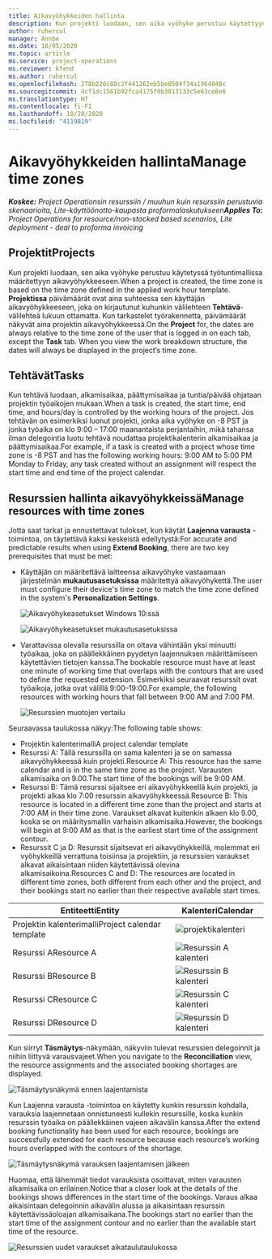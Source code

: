 ```yaml
---
title: Aikavyöhykkeiden hallinta
description: Kun projekti luodaan, sen aika vyöhyke perustuu käytettyyn työtuntimalliin määritettyyn aikavyöhykkeeseen.
author: ruhercul
manager: Annbe
ms.date: 10/05/2020
ms.topic: article
ms.service: project-operations
ms.reviewer: kfend
ms.author: ruhercul
ms.openlocfilehash: 278b226c88c2f441262eb5be0504f34a1964848c
ms.sourcegitcommit: 4cf1dc1561b92fca4175f0b3813133c5e63ce8e6
ms.translationtype: HT
ms.contentlocale: fi-FI
ms.lasthandoff: 10/28/2020
ms.locfileid: "4119819"
---
```

# <a name="manage-time-zones"></a><span data-ttu-id="ad187-103">Aikavyöhykkeiden hallinta</span><span class="sxs-lookup"><span data-stu-id="ad187-103">Manage time zones</span></span>

<span data-ttu-id="ad187-104">_**Koskee:** Project Operationsin resurssiin / muuhun kuin resurssiin perustuvia skenaarioita, Lite-käyttöönotto-kaupasta proformalaskutukseen_</span><span class="sxs-lookup"><span data-stu-id="ad187-104">_**Applies To:** Project Operations for resource/non-stocked based scenarios, Lite deployment - deal to proforma invoicing_</span></span>


## <a name="projects"></a><span data-ttu-id="ad187-105">Projektit</span><span class="sxs-lookup"><span data-stu-id="ad187-105">Projects</span></span>

<span data-ttu-id="ad187-106">Kun projekti luodaan, sen aika vyöhyke perustuu käytetyssä työtuntimallissa määritettyyn aikavyöhykkeeseen.</span><span class="sxs-lookup"><span data-stu-id="ad187-106">When a project is created, the time zone is based on the time zone defined in the applied work hour template.</span></span> <span data-ttu-id="ad187-107">**Projektissa** päivämäärät ovat aina suhteessa sen käyttäjän aikavyöhykkeeseen, joka on kirjautunut kuhunkin välilehteen **Tehtävä**-välilehteä lukuun ottamatta. Kun tarkastelet työrakennetta, päivämäärät näkyvät aina projektin aikavyöhykkeessä.</span><span class="sxs-lookup"><span data-stu-id="ad187-107">On the **Project** for, the dates are always relative to the time zone of the user that is logged in on each tab, except the **Task** tab. When you view the work breakdown structure, the dates will always be displayed in the project’s time zone.</span></span>

## <a name="tasks"></a><span data-ttu-id="ad187-108">Tehtävät</span><span class="sxs-lookup"><span data-stu-id="ad187-108">Tasks</span></span>

<span data-ttu-id="ad187-109">Kun tehtävä luodaan, alkamisaikaa, päättymisaikaa ja tuntia/päivää ohjataan projektin työaikojen mukaan.</span><span class="sxs-lookup"><span data-stu-id="ad187-109">When a task is created, the start time, end time, and hours/day is controlled by the working hours of the project.</span></span> <span data-ttu-id="ad187-110">Jos tehtävän on esimerkiksi luonut projekti, jonka aika vyöhyke on -8 PST ja jonka työaika on klo 9:00 – 17:00 maanantaista perjantaihin, mikä tahansa ilman delegointia luotu tehtävä noudattaa projektikalenterin alkamisaikaa ja päättymisaikaa.</span><span class="sxs-lookup"><span data-stu-id="ad187-110">For example, if a task is created with a project whose time zone is -8 PST and has the following working hours: 9:00 AM to 5:00 PM Monday to Friday, any task created without an assignment will respect the start time and end time of the project calendar.</span></span>

## <a name="manage-resources-with-time-zones"></a><span data-ttu-id="ad187-111">Resurssien hallinta aikavyöhykkeissä</span><span class="sxs-lookup"><span data-stu-id="ad187-111">Manage resources with time zones</span></span>

<span data-ttu-id="ad187-112">Jotta saat tarkat ja ennustettavat tulokset, kun käytät **Laajenna varausta** -toimintoa, on täytettävä kaksi keskeistä edellytystä:</span><span class="sxs-lookup"><span data-stu-id="ad187-112">For accurate and predictable results when using **Extend Booking**, there are two key prerequisites that must be met:</span></span>  

- <span data-ttu-id="ad187-113">Käyttäjän on määritettävä laitteensa aikavyöhyke vastaamaan järjestelmän **mukautusasetuksissa** määritettyä aikavyöhykettä.</span><span class="sxs-lookup"><span data-stu-id="ad187-113">The user must configure their device's time zone to match the time zone defined in the system's **Personalization Settings**.</span></span>
 
  ![Aikavyöhykeasetukset Windows 10:ssä](media/reconcile-assignments-03.png)

  ![Aikavyöhykeasetukset mukautusasetuksissa](media/reconcile-assignments-04.png)
 
- <span data-ttu-id="ad187-116">Varattavissa olevalla resurssilla on oltava vähintään yksi minuutti työaikaa, joka on päällekkäinen pyydetyn laajennuksen määrittämiseen käytettävien tietojen kanssa.</span><span class="sxs-lookup"><span data-stu-id="ad187-116">The bookable resource must have at least one minute of working time that overlaps with the contours that are used to define the requested extension.</span></span> <span data-ttu-id="ad187-117">Esimerkiksi seuraavat resurssit ovat työaikoja, jotka ovat välillä 9:00–19:00.</span><span class="sxs-lookup"><span data-stu-id="ad187-117">For example, the following resources with working hours that fall between 9:00 AM and 7:00 PM.</span></span> 

  ![Resurssien muotojen vertailu](media/reconcile-assignments-05.png)

<span data-ttu-id="ad187-119">Seuraavassa taulukossa näkyy:</span><span class="sxs-lookup"><span data-stu-id="ad187-119">The following table shows:</span></span>

- <span data-ttu-id="ad187-120">Projektin kalenterimalli</span><span class="sxs-lookup"><span data-stu-id="ad187-120">A project calendar template</span></span>
- <span data-ttu-id="ad187-121">Resurssi A: Tällä resurssilla on sama kalenteri ja se on samassa aikavyöhykkeessä kuin projekti.</span><span class="sxs-lookup"><span data-stu-id="ad187-121">Resource A: This resource has the same calendar and is in the same time zone as the project.</span></span> <span data-ttu-id="ad187-122">Varausten alkamisaika on 9.00.</span><span class="sxs-lookup"><span data-stu-id="ad187-122">The start time of the bookings will be 9:00 AM.</span></span>
- <span data-ttu-id="ad187-123">Resurssi B: Tämä resurssi sijaitsee eri aikavyöhykkeellä kuin projekti, ja projekti alkaa klo 7:00 resurssin aikavyöhykkeessä.</span><span class="sxs-lookup"><span data-stu-id="ad187-123">Resource B: This resource is located in a different time zone than the project and starts at 7:00 AM in their time zone.</span></span> <span data-ttu-id="ad187-124">Varaukset alkavat kuitenkin alkaen klo 9.00, koska se on määritysmallin varhaisin alkamisaika.</span><span class="sxs-lookup"><span data-stu-id="ad187-124">However, the bookings will begin at 9:00 AM as that is the earliest start time of the assignment contour.</span></span>
- <span data-ttu-id="ad187-125">Resurssit C ja D: Resurssit sijaitsevat eri aikavyöhykkeillä, molemmat eri vyöhykkeillä verrattuna toisiinsa ja projektiin, ja resurssien varaukset alkavat aikaisintaan niiden käytettävissä olevina alkamisaikoina.</span><span class="sxs-lookup"><span data-stu-id="ad187-125">Resources C and D: The resources are located in different time zones, both different from each other and the project, and their bookings start no earlier than their respective available start times.</span></span>

|<span data-ttu-id="ad187-126">Entiteetti</span><span class="sxs-lookup"><span data-stu-id="ad187-126">Entity</span></span>  |<span data-ttu-id="ad187-127">Kalenteri</span><span class="sxs-lookup"><span data-stu-id="ad187-127">Calendar</span></span>  |
|-|-|
|<span data-ttu-id="ad187-128">Projektin kalenterimalli</span><span class="sxs-lookup"><span data-stu-id="ad187-128">Project calendar template</span></span>   | ![projektikalenteri](media/reconcile-assignments-06.png) |
|<span data-ttu-id="ad187-130">Resurssi A</span><span class="sxs-lookup"><span data-stu-id="ad187-130">Resource A</span></span>  | ![Resurssin A kalenteri](media/reconcile-assignments-06.png) |
|<span data-ttu-id="ad187-132">Resurssi B</span><span class="sxs-lookup"><span data-stu-id="ad187-132">Resource B</span></span>  |  ![Resurssin B kalenteri](media/reconcile-assignments-07.png) |
|<span data-ttu-id="ad187-134">Resurssi C</span><span class="sxs-lookup"><span data-stu-id="ad187-134">Resource C</span></span>  |  ![Resurssin C kalenteri](media/reconcile-assignments-08.png) |
|<span data-ttu-id="ad187-136">Resurssi D</span><span class="sxs-lookup"><span data-stu-id="ad187-136">Resource D</span></span>  | ![Resurssin D kalenteri](media/reconcile-assignments-09.png)  |
 
<span data-ttu-id="ad187-138">Kun siirryt **Täsmäytys**-näkymään, näkyviin tulevat resurssien delegoinnit ja niihin liittyvä varausvajeet.</span><span class="sxs-lookup"><span data-stu-id="ad187-138">When you navigate to the **Reconciliation** view, the resource assignments and the associated booking shortages are displayed.</span></span>

![Täsmäytysnäkymä ennen laajentamista](media/reconcile-assignments-10.png)

<span data-ttu-id="ad187-140">Kun Laajenna varausta -toimintoa on käytetty kunkin resurssin kohdalla, varauksia laajennetaan onnistuneesti kullekin resurssille, koska kunkin resurssin työaika on päällekkäinen vajeen aikavälin kanssa.</span><span class="sxs-lookup"><span data-stu-id="ad187-140">After the extend booking functionality has been used for each resource, bookings are successfully extended for each resource because each resource’s working hours overlapped with the contours of the shortage.</span></span>

![Täsmäytysnäkymä varauksen laajentamisen jälkeen](media/reconcile-assignments-11.png) 

<span data-ttu-id="ad187-142">Huomaa, että lähemmät tiedot varauksista osoittavat, miten varausten alkamisaika on erilainen.</span><span class="sxs-lookup"><span data-stu-id="ad187-142">Notice that a closer look at the details of the bookings shows differences in the start time of the bookings.</span></span> <span data-ttu-id="ad187-143">Varaus alkaa aikaisintaan delegoinnin aikavälin alussa ja aikaisintaan resurssin käytettävissäoloajan alkamisaikana.</span><span class="sxs-lookup"><span data-stu-id="ad187-143">The bookings start no earlier than the start time of the assignment contour and no earlier than the available start time of the resource.</span></span>

![Resurssien uudet varaukset aikataulutaulukossa](media/reconcile-assignments-12.png)
